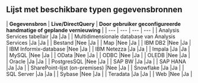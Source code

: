 ## <a name="list-of-available-data-source-types"></a>Lijst met beschikbare typen gegevensbronnen
| **Gegevensbron** | **Live/DirectQuery** | **Door gebruiker geconfigureerde handmatige of geplande vernieuwing** |
| --- | --- | --- | --- |
| Analysis Services tabellair |Ja |Ja |
| Multidimensionale database van Analysis Services |Ja |Ja |
| Bestand |Nee |Ja |
| Map |Nee |Ja |
| IBM DB2 |Nee |Ja |
| IBM Informix-database |Nee |Ja |
| IBM Netezza |Ja |Ja |
| Impala |Ja |Ja |
| MySQL |Nee |Ja |
| OData |Nee |Ja |
| ODBC |Nee |Ja |
| OLEDB |Nee |Ja |
| Oracle |Ja |Ja |
| PostgresSQL |Nee |Ja |
| SAP BW |Ja |Ja |
| SAP HANA |Ja |Ja |
| SharePoint-lijst (on-premises) |Nee |Ja |
| Snowflake |Ja |Ja |
| SQL Server |Ja |Ja |
| Sybase |Nee |Ja |
| Teradata |Ja |Ja |
| Web |Nee |Ja |

